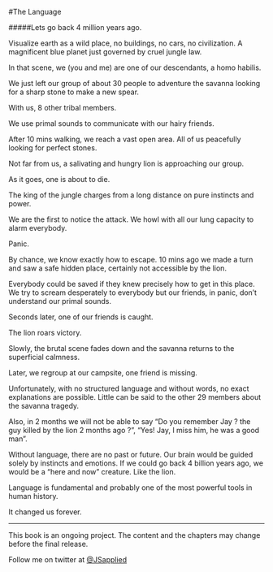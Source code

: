 #The Language

#####Lets go back 4 million years ago.

Visualize earth as a wild place, no buildings, no cars, no civilization. A magnificent blue planet just governed by cruel jungle law.

In that scene, we (you and me) are one of our descendants, a homo habilis. 

We just left our group of about 30 people to adventure the savanna looking for a sharp stone to make a new spear.

With us, 8 other tribal members. 

We use primal sounds to communicate with our hairy friends. 

After 10 mins walking,  we reach a vast open area. All of us peacefully looking for perfect stones. 

Not far from us, a salivating and hungry lion is approaching our group.

As it goes, one is about to die.

The king of the jungle charges from a long distance on pure instincts and power.

We are the first to notice the attack. We howl with all our lung capacity to alarm everybody.

Panic.

By chance, we know exactly how to escape. 10 mins ago we made a turn and saw a safe hidden place, certainly not accessible by the lion.

Everybody could be saved if they knew precisely how to get in this place. We try to scream desperately to everybody but our friends, in panic, don’t understand our primal sounds.

Seconds later, one of our friends is caught.

The lion roars victory.

Slowly, the brutal scene fades down and the savanna returns to the superficial calmness.

Later, we regroup at our campsite, one friend is missing.

Unfortunately, with no structured language and without words, no exact explanations are possible. Little can be said to the other 29 members about the savanna tragedy.

Also, in 2 months we will not be able to say “Do you remember Jay ? the guy killed by the lion 2 months ago ?”, “Yes! Jay, I miss him, he was a good man”.

Without language, there are no past or future. Our brain would be guided solely by instincts and emotions. If we could go back 4 billion years ago, we would be a “here and now” creature. Like the lion.   

Language is fundamental and probably one of the most powerful tools in human history.  

It changed us forever.


***

This book is an ongoing project. The content and the chapters may change before the final release.

Follow me on twitter at [@JSapplied](https://twitter.com/JSapplied) 


